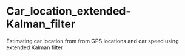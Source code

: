 # Car_location_extended-Kalman_filter
Estimating car location from from GPS locations and car speed using extended Kalman filter
